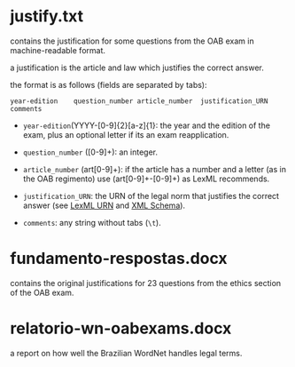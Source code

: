 # justify.txt

contains the justification for some questions from the OAB exam in
machine-readable format.

a justification is the article and law which justifies the correct
answer.

the format is as follows (fields are separated by tabs):

```
year-edition	question_number	article_number	justification_URN	comments
```

- `year-edition`(YYYY-[0-9]{2}[a-z]{1}: the year and the edition of
  the exam, plus an optional letter if its an exam reapplication.

- `question_number` ([0-9]+): an integer.

- `article_number` (art[0-9]+): if the article has a number and a
  letter (as in the OAB regimento) use (art[0-9]+-[0-9]+) as LexML
  recommends.

- `justification_URN`: the URN of the legal norm that justifies the
  correct answer (see [LexML URN](http://projeto.lexml.gov.br/documentacao/Parte-2-LexML-URN.pdf) and [XML Schema](http://projeto.lexml.gov.br/documentacao/Parte-3-XML-Schema.pdf)).

- `comments`: any string without tabs (`\t`).

# fundamento-respostas.docx

contains the original justifications for 23 questions from the ethics
section of the OAB exam.

# relatorio-wn-oabexams.docx

a report on how well the Brazilian WordNet handles legal terms.
